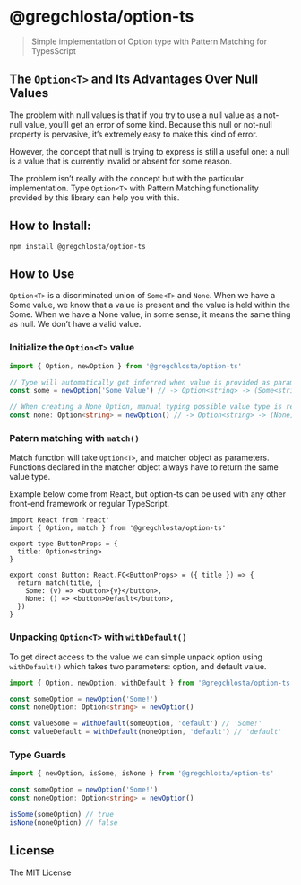 # @gregchlosta/option-ts

> Simple implementation of Option type with Pattern Matching for TypesScript

## The `Option<T>` and Its Advantages Over Null Values

The problem with null values is that if you try to use a null value as a not-null value, you’ll get an error of some kind. Because this null or not-null property is pervasive, it’s extremely easy to make this kind of error.

However, the concept that null is trying to express is still a useful one: a null is a value that is currently invalid or absent for some reason.

The problem isn’t really with the concept but with the particular implementation. Type `Option<T>` with Pattern Matching functionality provided by this library can help you with this.

## How to Install:

```shell
npm install @gregchlosta/option-ts

```

## How to Use

`Option<T>` is a discriminated union of `Some<T>` and `None`. When we have a Some value, we know that a value is present and the value is held within the Some. When we have a None value, in some sense, it means the same thing as null. We don’t have a valid value.

### Initialize the `Option<T>` value

```ts
import { Option, newOption } from '@gregchlosta/option-ts'

// Type will automatically get inferred when value is provided as parameter.
const some = newOption('Some Value') // -> Option<string> -> (Some<string>)

// When creating a None Option, manual typing possible value type is required since automatic type inferrance is not possible
const none: Option<string> = newOption() // -> Option<string> -> (None)
```

### Patern matching with `match()`

Match function will take `Option<T>`, and matcher object as parameters. Functions declared in the matcher object always have to return the same value type.

Example below come from React, but option-ts can be used with any other front-end framework or regular TypeScript.

```tsx
import React from 'react'
import { Option, match } from '@gregchlosta/option-ts'

export type ButtonProps = {
  title: Option<string>
}

export const Button: React.FC<ButtonProps> = ({ title }) => {
  return match(title, {
    Some: (v) => <button>{v}</button>,
    None: () => <button>Default</button>,
  })
}
```

### Unpacking `Option<T>` with `withDefault()`

To get direct access to the value we can simple unpack option using `withDefault()` which takes two parameters: option, and default value.

```ts
import { Option, newOption, withDefault } from '@gregchlosta/option-ts'

const someOption = newOption('Some!')
const noneOption: Option<string> = newOption()

const valueSome = withDefault(someOption, 'default') // 'Some!'
const valueDefault = withDefault(noneOption, 'default') // 'default'
```

### Type Guards

```ts
import { newOption, isSome, isNone } from '@gregchlosta/option-ts'

const someOption = newOption('Some!')
const noneOption: Option<string> = newOption()

isSome(someOption) // true
isNone(noneOption) // false
```

## License

The MIT License
